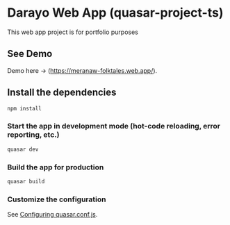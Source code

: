 # Darayo Web App (quasar-project-ts)

This web app project is for portfolio purposes

## See Demo
Demo here -> (https://meranaw-folktales.web.app/).

## Install the dependencies
```bash
npm install
```

### Start the app in development mode (hot-code reloading, error reporting, etc.)
```bash
quasar dev
```


### Build the app for production
```bash
quasar build
```

### Customize the configuration
See [Configuring quasar.conf.js](https://quasar.dev/quasar-cli/quasar-conf-js).
